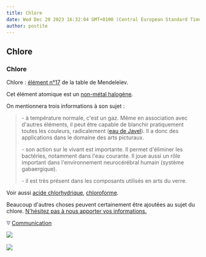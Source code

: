 ```yaml
---
title: Chlore
date: Wed Dec 20 2023 16:32:04 GMT+0100 (Central European Standard Time)
author: postite
---
```


## Chlore
### Chlore
 Chlore : [élément n°17](annexe1.html#cl) de la table de Mendeleïev.

Cet élément atomique est un [non-métal halogène](annexe1.html#halogene).

On mentionnera trois informations à son sujet :

> \- à température normale, c'est un gaz. Même en association avec d'autres éléments, il peut être capable de blanchir pratiquement toutes les couleurs, radicalement ([eau de Javel](blancssynthetiques.html#lechlore)). Il a donc des applications dans le domaine des arts picturaux.
> 
> \- son action sur le vivant est importante. Il permet d'éliminer les bactéries, notamment dans l'eau courante. Il joue aussi un rôle important dans l'environnement neurocérébral humain (système gabaergique).
> 
> \- il est très présent dans les composants utilisés en arts du verre.

Voir aussi [acide chlorhydrique](chlorhydrique.html), [chloroforme](chloroforme.html).

Beaucoup d'autres choses peuvent certainement être ajoutées au sujet du chlore. [N'hésitez pas à nous apporter vos informations.](ecrire.html)



![](images/flechebas.gif) [Communication](http://www.artrealite.com/annonceurs.htm) 

[![](https://cbonvin.fr/sites/regie.artrealite.com/visuels/campagne1.png)](index-2.html#20131014)

![](https://cbonvin.fr/sites/regie.artrealite.com/visuels/campagne2.png)
